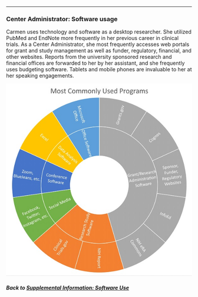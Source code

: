 ---
### Center Administrator: Software usage

Carmen uses technology and software as a desktop researcher. She utilized PubMed and EndNote more frequently in her previous career in clinical trials. As a Center Administrator, she most frequently accesses web portals for grant and study management as well as funder, regulatory, financial, and other websites. Reports from the university sponsored research and financial offices are forwarded to her by her assistant, and she frequently uses budgeting software. Tablets and mobile phones are invaluable to her at her speaking engagements.

![](../images/CenterAdministrator_SoftwareChart.jpg)

##### Back to [Supplemental Information: Software Use](https://data2health.github.io/CTS-Personas/pages/software_use.html)
